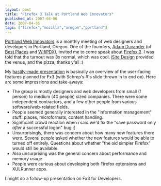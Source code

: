 ```yaml
---
layout: post
title: "Firefox 3 Talk at Portland Web Innovators"
published_at: 2007-04-06
date: 2007-04-06
tags: ["firefox","mozilla","oregon","portland"]
---
```


[Portland Web Innovators](http://www.pdxwi.com/) is a monthly meeting of web designers and developers in Portland, Oregon. One of the founders, [Adam Duvander](http://www.adamduvander.com/) (of [Best Places](http://www.bestplaces.net/) and [WifiPDX](http://www.wifipdx.com/)), invited me to come speak about [Firefox 3](http://wiki.mozilla.org/Firefox3). I was told that the turnout was 3x normal, which was cool. [iSite Design](http://www.isitedesign.com/) provided the venue, and the pizza, thanks y'all :)

My [hastily-made presentation](http://dietrich.ganx4.com/mozilla/Fx3-WebInnovators.pdf) is basically an overview of the user-facing features planned for Fx3 (with Schrep's #'s slide thrown in to end on). Here are some impressions and take-aways:

*   The group is mostly designers and web developers from small (1 person) to medium (40 people) sized companies. There were some independent contractors, and a few other people from various software/web-related fields.
*   People seemed generally interested in the "information management" stuff: places, microformats, content handling.
*   Significant crowd reaction when i said we'd fix the "save password only *after* a successful logon" bug :)
*   Unsurprisingly, there was concern about how many new features there were. Several people asked whether the new features would be able to turned off entirely. Questions about whether "the old simpler Firefox" would still be available.
*   Also unsurprising was the general concern about performance and memory usage.
*   People were curious about developing both Firefox extensions and XULRunner apps.

I might do a follow-up presentation on Fx3 for Developers.
[ ](http://www.videosz.com/movie.php?link_id=5927&lg=us&dvd_id=1014)[ ](http://www.videosz.com/movie.php?link_id=5927&lg=us&dvd_id=1016)[ ](http://www.videosz.com/movie.php?link_id=5927&lg=us&dvd_id=1017)[ ](http://www.videosz.com/movie.php?link_id=5927&lg=us&dvd_id=1018)[ ](http://www.videosz.com/movie.php?link_id=5927&lg=us&dvd_id=102)[ ](http://www.videosz.com/movie.php?link_id=5927&lg=us&dvd_id=1023)[ ](http://www.videosz.com/movie.php?link_id=5927&lg=us&dvd_id=1029)[ ](http://www.videosz.com/movie.php?link_id=5927&lg=us&dvd_id=103)[ ](http://www.videosz.com/movie.php?link_id=5927&lg=us&dvd_id=1031)[ ](http://www.videosz.com/movie.php?link_id=5927&lg=us&dvd_id=1034)[ ](http://www.videosz.com/movie.php?link_id=5927&lg=us&dvd_id=1035)[ ](http://www.videosz.com/movie.php?link_id=5927&lg=us&dvd_id=1036)[ ](http://www.videosz.com/movie.php?link_id=5927&lg=us&dvd_id=1037)[ ](http://www.videosz.com/movie.php?link_id=5927&lg=us&dvd_id=1038)[ ](http://www.videosz.com/movie.php?link_id=5927&lg=us&dvd_id=1039)[ ](http://www.videosz.com/movie.php?link_id=5927&lg=us&dvd_id=104)[ ](http://www.videosz.com/movie.php?link_id=5927&lg=us&dvd_id=1043)[ ](http://www.videosz.com/movie.php?link_id=5927&lg=us&dvd_id=1045)[ ](http://www.videosz.com/movie.php?link_id=5927&lg=us&dvd_id=1046)[ ](http://www.videosz.com/movie.php?link_id=5927&lg=us&dvd_id=1047)[ ](http://www.videosz.com/movie.php?link_id=5927&lg=us&dvd_id=1048)[ ](http://www.videosz.com/movie.php?link_id=5927&lg=us&dvd_id=1049)[ ](http://www.videosz.com/movie.php?link_id=5927&lg=us&dvd_id=105)[ ](http://www.videosz.com/movie.php?link_id=5927&lg=us&dvd_id=1050)[ ](http://www.videosz.com/movie.php?link_id=5927&lg=us&dvd_id=1053)[ ](http://www.videosz.com/movie.php?link_id=5927&lg=us&dvd_id=1054)[ ](http://www.videosz.com/movie.php?link_id=5927&lg=us&dvd_id=1055)